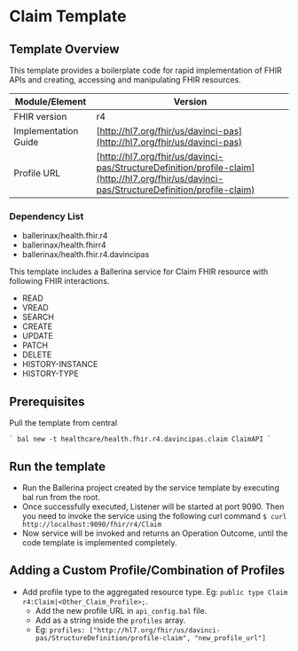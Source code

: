 # Claim Template

## Template Overview

This template provides a boilerplate code for rapid implementation of FHIR APIs and creating, accessing and manipulating FHIR resources.

| Module/Element       | Version |
| -------------------- | ------- |
| FHIR version         | r4 |
| Implementation Guide | [http://hl7.org/fhir/us/davinci-pas](http://hl7.org/fhir/us/davinci-pas) |
| Profile URL          |[http://hl7.org/fhir/us/davinci-pas/StructureDefinition/profile-claim](http://hl7.org/fhir/us/davinci-pas/StructureDefinition/profile-claim)|

### Dependency List

- ballerinax/health.fhir.r4
- ballerinax/health.fhirr4
- ballerinax/health.fhir.r4.davincipas

This template includes a Ballerina service for Claim FHIR resource with following FHIR interactions.
- READ
- VREAD
- SEARCH
- CREATE
- UPDATE
- PATCH
- DELETE
- HISTORY-INSTANCE
- HISTORY-TYPE

## Prerequisites

Pull the template from central

    ` bal new -t healthcare/health.fhir.r4.davincipas.claim ClaimAPI `

## Run the template

- Run the Ballerina project created by the service template by executing bal run from the root.
- Once successfully executed, Listener will be started at port 9090. Then you need to invoke the service using the following curl command
    ` $ curl http://localhost:9090/fhir/r4/Claim `
- Now service will be invoked and returns an Operation Outcome, until the code template is implemented completely.

## Adding a Custom Profile/Combination of Profiles

- Add profile type to the aggregated resource type. Eg: `public type Claim r4:Claim|<Other_Claim_Profile>;`.
    - Add the new profile URL in `api_config.bal` file.
    - Add as a string inside the `profiles` array.
    - Eg: `profiles: ["http://hl7.org/fhir/us/davinci-pas/StructureDefinition/profile-claim", "new_profile_url"]`
